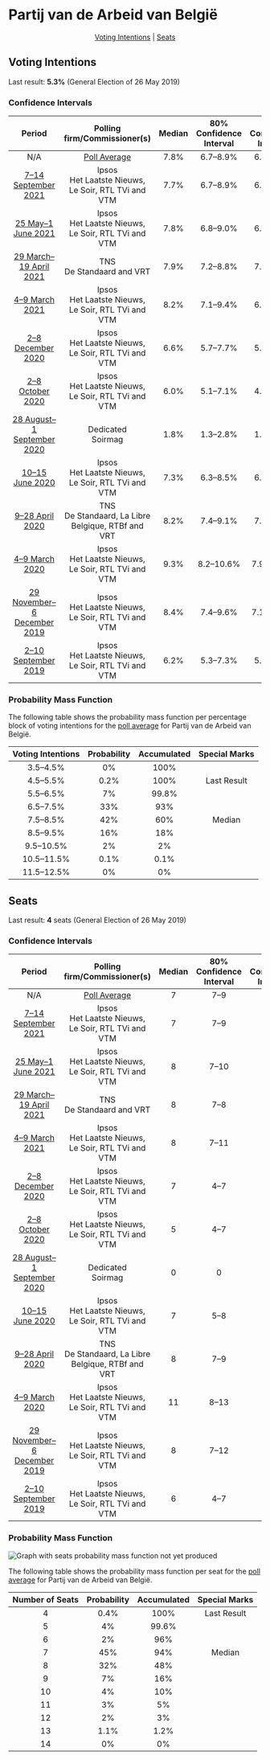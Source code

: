 # Partij van de Arbeid van België

<p align="center"><a href="#voting-intentions">Voting Intentions</a> | <a href="#seats">Seats</a></p>

## Voting Intentions

Last result: **5.3%** (General Election of 26 May 2019)

### Confidence Intervals

| Period     | Polling firm/Commissioner(s) | Median | 80% Confidence Interval | 90% Confidence Interval | 95% Confidence Interval | 99% Confidence Interval |
|:----------:|:----------------:|:-----------:|:-----------------------:|:-----------------------:|:-----------------------:|:-----------------------:|
| N/A | [Poll Average](average.html) | 7.8% | 6.7–8.9% | 6.4–9.2% | 6.2–9.5% | 5.8–10.1% |
| [7–14 September 2021](2021-09-14-Ipsos.html) | Ipsos <br> Het Laatste Nieuws, Le Soir, RTL TVi and VTM | 7.7% | 6.7–8.9% | 6.4–9.2% | 6.2–9.5% | 5.8–10.1% |
| [25 May–1 June 2021](2021-06-01-Ipsos.html) | Ipsos <br> Het Laatste Nieuws, Le Soir, RTL TVi and VTM | 7.8% | 6.8–9.0% | 6.5–9.3% | 6.3–9.6% | 5.8–10.2% |
| [29 March–19 April 2021](2021-04-19-TNS.html) | TNS <br> De Standaard and VRT | 7.9% | 7.2–8.8% | 7.0–9.0% | 6.8–9.2% | 6.4–9.6% |
| [4–9 March 2021](2021-03-09-Ipsos.html) | Ipsos <br> Het Laatste Nieuws, Le Soir, RTL TVi and VTM | 8.2% | 7.1–9.4% | 6.9–9.7% | 6.6–10.0% | 6.2–10.6% |
| [2–8 December 2020](2020-12-08-Ipsos.html) | Ipsos <br> Het Laatste Nieuws, Le Soir, RTL TVi and VTM | 6.6% | 5.7–7.7% | 5.4–8.0% | 5.2–8.3% | 4.8–8.8% |
| [2–8 October 2020](2020-10-08-Ipsos.html) | Ipsos <br> Het Laatste Nieuws, Le Soir, RTL TVi and VTM | 6.0% | 5.1–7.1% | 4.9–7.4% | 4.7–7.7% | 4.3–8.2% |
| [28 August–1 September 2020](2020-09-01-Dedicated.html) | Dedicated <br> Soirmag | 1.8% | 1.3–2.8% | 1.2–3.0% | 1.0–3.3% | 0.8–3.8% |
| [10–15 June 2020](2020-06-15-Ipsos.html) | Ipsos <br> Het Laatste Nieuws, Le Soir, RTL TVi and VTM | 7.3% | 6.3–8.5% | 6.0–8.8% | 5.8–9.1% | 5.3–9.7% |
| [9–28 April 2020](2020-04-28-TNS.html) | TNS <br> De Standaard, La Libre Belgique, RTBf and VRT | 8.2% | 7.4–9.1% | 7.2–9.3% | 7.0–9.5% | 6.7–10.0% |
| [4–9 March 2020](2020-03-09-Ipsos.html) | Ipsos <br> Het Laatste Nieuws, Le Soir, RTL TVi and VTM | 9.3% | 8.2–10.6% | 7.9–11.0% | 7.6–11.3% | 7.1–12.0% |
| [29 November–6 December 2019](2019-12-06-Ipsos.html) | Ipsos <br> Het Laatste Nieuws, Le Soir, RTL TVi and VTM | 8.4% | 7.4–9.6% | 7.1–10.0% | 6.8–10.3% | 6.4–10.9% |
| [2–10 September 2019](2019-09-10-Ipsos.html) | Ipsos <br> Het Laatste Nieuws, Le Soir, RTL TVi and VTM | 6.2% | 5.3–7.3% | 5.1–7.6% | 4.9–7.9% | 4.5–8.4% |

### Probability Mass Function

The following table shows the probability mass function per percentage block of voting intentions for the [poll average](average.html) for Partij van de Arbeid van België.

| Voting Intentions | Probability | Accumulated | Special Marks |
|:-----------------:|:-----------:|:-----------:|:-------------:|
| 3.5–4.5% | 0% | 100% |  |
| 4.5–5.5% | 0.2% | 100% | Last Result |
| 5.5–6.5% | 7% | 99.8% |  |
| 6.5–7.5% | 33% | 93% |  |
| 7.5–8.5% | 42% | 60% | Median |
| 8.5–9.5% | 16% | 18% |  |
| 9.5–10.5% | 2% | 2% |  |
| 10.5–11.5% | 0.1% | 0.1% |  |
| 11.5–12.5% | 0% | 0% |  |


## Seats

Last result: **4** seats (General Election of 26 May 2019)

### Confidence Intervals

| Period     | Polling firm/Commissioner(s) | Median | 80% Confidence Interval | 90% Confidence Interval | 95% Confidence Interval | 99% Confidence Interval |
|:----------:|:----------------:|:------:|:-----------------------:|:-----------------------:|:-----------------------:|:-----------------------:|
| N/A | [Poll Average](average.html) | 7 | 7–9 | 6–11 | 5–12 | 5–13 |
| [7–14 September 2021](2021-09-14-Ipsos.html) | Ipsos <br> Het Laatste Nieuws, Le Soir, RTL TVi and VTM | 7 | 7–9 | 6–11 | 5–12 | 5–13 |
| [25 May–1 June 2021](2021-06-01-Ipsos.html) | Ipsos <br> Het Laatste Nieuws, Le Soir, RTL TVi and VTM | 8 | 7–10 | 7–10 | 6–12 | 5–13 |
| [29 March–19 April 2021](2021-04-19-TNS.html) | TNS <br> De Standaard and VRT | 8 | 7–8 | 7–9 | 7–10 | 6–12 |
| [4–9 March 2021](2021-03-09-Ipsos.html) | Ipsos <br> Het Laatste Nieuws, Le Soir, RTL TVi and VTM | 8 | 7–11 | 7–12 | 7–13 | 5–13 |
| [2–8 December 2020](2020-12-08-Ipsos.html) | Ipsos <br> Het Laatste Nieuws, Le Soir, RTL TVi and VTM | 7 | 4–7 | 4–8 | 4–8 | 2–10 |
| [2–8 October 2020](2020-10-08-Ipsos.html) | Ipsos <br> Het Laatste Nieuws, Le Soir, RTL TVi and VTM | 5 | 4–7 | 3–7 | 2–7 | 1–8 |
| [28 August–1 September 2020](2020-09-01-Dedicated.html) | Dedicated <br> Soirmag | 0 | 0 | 0 | 0 | 0 |
| [10–15 June 2020](2020-06-15-Ipsos.html) | Ipsos <br> Het Laatste Nieuws, Le Soir, RTL TVi and VTM | 7 | 5–8 | 5–9 | 5–10 | 4–12 |
| [9–28 April 2020](2020-04-28-TNS.html) | TNS <br> De Standaard, La Libre Belgique, RTBf and VRT | 8 | 7–9 | 7–10 | 7–11 | 7–13 |
| [4–9 March 2020](2020-03-09-Ipsos.html) | Ipsos <br> Het Laatste Nieuws, Le Soir, RTL TVi and VTM | 11 | 8–13 | 8–14 | 7–14 | 7–15 |
| [29 November–6 December 2019](2019-12-06-Ipsos.html) | Ipsos <br> Het Laatste Nieuws, Le Soir, RTL TVi and VTM | 8 | 7–12 | 7–13 | 7–13 | 5–13 |
| [2–10 September 2019](2019-09-10-Ipsos.html) | Ipsos <br> Het Laatste Nieuws, Le Soir, RTL TVi and VTM | 6 | 4–7 | 4–8 | 4–8 | 2–8 |

### Probability Mass Function

![Graph with seats probability mass function not yet produced](average-seats-pmf-partijvandearbeidvanbelgië.png "Seats Probability Mass Function")

The following table shows the probability mass function per seat for the [poll average](average.html) for Partij van de Arbeid van België.

| Number of Seats | Probability | Accumulated | Special Marks |
|:---------------:|:-----------:|:-----------:|:-------------:|
| 4 | 0.4% | 100% | Last Result |
| 5 | 4% | 99.6% |  |
| 6 | 2% | 96% |  |
| 7 | 45% | 94% | Median |
| 8 | 32% | 48% |  |
| 9 | 7% | 16% |  |
| 10 | 4% | 10% |  |
| 11 | 3% | 5% |  |
| 12 | 2% | 3% |  |
| 13 | 1.1% | 1.2% |  |
| 14 | 0% | 0% |  |


